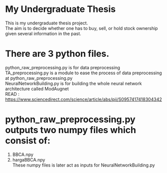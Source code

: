 # My Undergraduate Thesis
This is my undergraduate thesis project.  
The aim is to decide whether one has to buy, sell, or hold stock ownership given several information in the past.

# There are 3 python files.
python_raw_preprocessing.py is for data preprocessing  
TA_preprocessing.py is a module to ease the process of data preprocessing at python_raw_preprocessing.py  
NeuralNetworkBuilding.py is for building the whole neural network architecture called ModAugnet  
READ : https://www.sciencedirect.com/science/article/abs/pii/S0957417418304342

# python_raw_preprocessing.py outputs two numpy files which consist of:
1. BBCA.npy  
2. hargaBBCA.npy  
These numpy files is later act as inputs for NeuralNetworkBuilding.py
